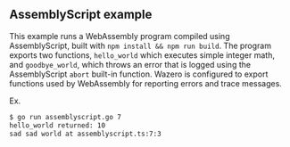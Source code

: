 ## AssemblyScript example

This example runs a WebAssembly program compiled using AssemblyScript, built with `npm install && npm run build`.
The program exports two functions, `hello_world` which executes simple integer math, and `goodbye_world`, which
throws an error that is logged using the AssemblyScript `abort` built-in function. Wazero is configured to export
functions used by WebAssembly for reporting errors and trace messages.

Ex.
```bash
$ go run assemblyscript.go 7
hello_world returned: 10
sad sad world at assemblyscript.ts:7:3
```
